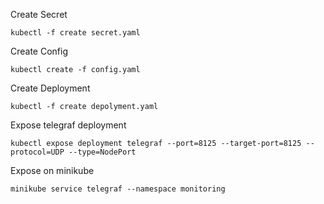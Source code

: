 Create Secret
```
kubectl -f create secret.yaml
```
Create Config
```
kubectl create -f config.yaml
```
Create Deployment
```
kubectl -f create depolyment.yaml
```

Expose telegraf deployment
```
kubectl expose deployment telegraf --port=8125 --target-port=8125 --protocol=UDP --type=NodePort
```

Expose on minikube
```
minikube service telegraf --namespace monitoring
```

